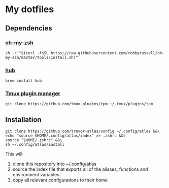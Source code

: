 # My dotfiles

## Dependencies

### [oh-my-zsh](https://ohmyz.sh)
`sh -c "$(curl -fsSL https://raw.githubusercontent.com/robbyrussell/oh-my-zsh/master/tools/install.sh)"`

### [hub](https://hub.github.com)
`brew install hub`

### [Tmux plugin manager](https://github.com/tmux-plugins/tpm)
`git clone https://github.com/tmux-plugins/tpm ~/.tmux/plugins/tpm`

## Installation
```
git clone https://github.com/trevor-atlas/config ~/.config/atlas &&\
echo "source $HOME/.config/atlas/index" >> .zshrc &&\
source "$HOME/.zshrc" &&\
sh ~/.config/atlas/install
```

This will:
1. clone this repository into ~/.config/atlas
2. source the index file that exports all of the aliases, functions and environment variables
3. copy all relevant configurations to their home
